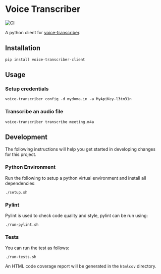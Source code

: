 # Voice Transcriber
![CI](https://github.com/jamesridgway/voice-transcriber-client/workflows/CI/badge.svg?branch=master)

A python client for [voice-transcriber](https://github.com/jamesridgway/voice-transcriber).

## Installation

    pip install voice-transcriber-client

## Usage

### Setup credentials

    voice-transcriber config -d mydoma.in -a MyApiKey-l3tm31n

### Transcribe an audio file

    voice-transcriber transcribe meeting.m4a

## Development
The following instructions will help you get started in developing changes for this project.

### Python Environment
Run the following to setup a python virtual environment and install all dependencies:

    ./setup.sh

### Pylint
Pylint is used to check code quality and style, pylint can be run using:

    ./run-pylint.sh

### Tests
You can run the test as follows:

    ./run-tests.sh

An HTML code coverage report will be generated in the `htmlcov` directory.
